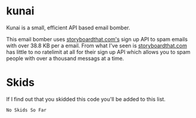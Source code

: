 # kunai
Kunai is a small, efficient API based email bomber. 

This email bomber uses [storyboardthat.com's](https://www.storyboardthat.com/) sign up API to spam emails with over 38.8 KB per a email. From what I've seen is [storyboardthat.com](https://www.storyboardthat.com/) has little to no ratelimit at all for their sign up API which allows you to spam people with over a thousand messags at a time. 

# Skids
If I find out that you skidded this code you'll be added to this list.
```
No Skids So Far
```
